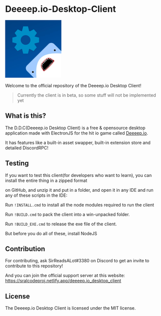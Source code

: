 # Deeeep.io-Desktop-Client
![Logo](/build/set.png)


Welcome to the official repository of the Deeeep.io Desktop Client!
> Currently the client is in beta, so some stuff will not be implemented yet

## What is this?

The D.D.C(Deeeep.io Desktop Client) is a free & opensource desktop application made with ElectronJS for the hit io game called [Deeeep.io](https://deeeep.io).

It has features like a built-in asset swapper, built-in extension store and detailed DiscordRPC!


## Testing
If you want to test this client(for developers who want to learn), you can install the entire thing in a zipped format

on GitHub, and unzip it and put in a folder, and open it in any IDE and run any of these scripts in the IDE:

Run `!INSTALL.cmd` to install all the node modules required to run the client

Run `!BUILD.cmd` to pack the client into a win-unpacked folder.

Run `!BUILD_EXE.cmd` to release the exe file of the client.

But before you do all of these, install NodeJS


## Contribution
For contributing, ask SirReadsALot#3380 on Discord to get an invite to contribute to this repository!

And you can join the official support server at this website: https://sralcodeproj.netlify.app/deeeep.io_desktop_client


## License
The Deeeep.io Desktop Client is licensed under the MIT license.
